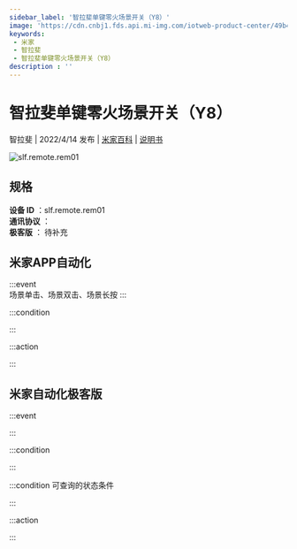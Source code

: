 ```yaml
---
sidebar_label: '智拉斐单键零火场景开关（Y8）'
image: 'https://cdn.cnbj1.fds.api.mi-img.com/iotweb-product-center/49b40d5e669308c930755d38a1f81038_1642422807990.png?GalaxyAccessKeyId=AKVGLQWBOVIRQ3XLEW&Expires=9223372036854775807&Signature=Bv8CwvfBSSYaElsa8KIuplDyDsQ='
keywords: 
 - 米家
 - 智拉斐
 - 智拉斐单键零火场景开关（Y8）
description : ''
---
```

# 智拉斐单键零火场景开关（Y8）

智拉斐 | 2022/4/14 发布 | [米家百科](https://home.mi.com/webapp/content/baike/product/index.html?model=slf.remote.rem01) | [说明书](https://home.mi.com/views/introduction.html?model=slf.remote.rem01&region=cn)

![slf.remote.rem01](https://cdn.cnbj1.fds.api.mi-img.com/iotweb-product-center/49b40d5e669308c930755d38a1f81038_1642422807990.png?GalaxyAccessKeyId=AKVGLQWBOVIRQ3XLEW&Expires=9223372036854775807&Signature=Bv8CwvfBSSYaElsa8KIuplDyDsQ=)

## 规格  
> 
**设备 ID** ：slf.remote.rem01  
**通讯协议** ：  
**极客版**  ： 待补充 


## 米家APP自动化  

:::event  
场景单击、场景双击、场景长按
:::

:::condition  

:::

:::action   

:::

## 米家自动化极客版  

:::event  

:::

:::condition  

:::

:::condition 可查询的状态条件  

:::

:::action  

:::

        
